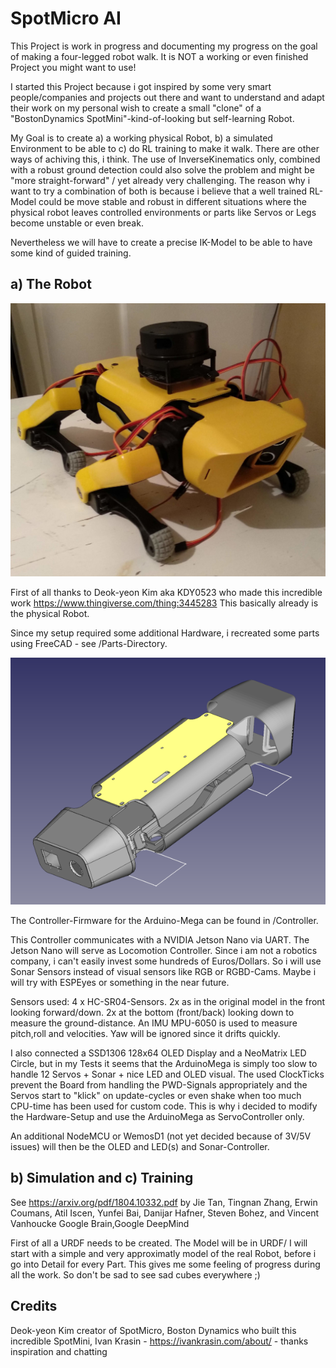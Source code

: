 # SpotMicro AI 
This Project is work in progress and documenting my progress on the goal of making a four-legged robot walk.
It is NOT a working or even finished Project you might want to use! 

I started this Project because i got inspired by some very smart people/companies and projects out there and want to 
understand and adapt their work on my personal wish to create a small "clone" of a "BostonDynamics SpotMini"-kind-of-looking but self-learning Robot.

My Goal is to create a) a working physical Robot, b) a simulated Environment to be able to c) do RL training to make it walk.
There are other ways of achiving this, i think. The use of InverseKinematics only, combined with a robust ground detection
could also solve the problem and might be "more straight-forward" / yet already very challenging. 
The reason why i want to try a combination of both is because i believe that a well trained RL-Model could be move stable and
robust in different situations where the physical robot leaves controlled environments or parts like Servos or Legs become unstable or even break.

Nevertheless we will have to create a precise IK-Model to be able to have some kind of guided training. 

## a) The Robot

![SpotMicroAI](/Images/SpotMicroAI_1.jpg)

First of all thanks to Deok-yeon Kim aka KDY0523 who made this incredible work 
https://www.thingiverse.com/thing:3445283
This basically already is the physical Robot. 

Since my setup required some additional Hardware, i recreated some parts using FreeCAD - see /Parts-Directory.

![Parts](/Images/SpotMicroAI_FreeCad.png)

The Controller-Firmware for the Arduino-Mega can be found in /Controller.

This Controller communicates with a NVIDIA Jetson Nano via UART. The Jetson Nano will serve as Locomotion Controller.
Since i am not a robotics company, i can't easily invest some hundreds of Euros/Dollars. So i will use Sonar Sensors instead of visual sensors like RGB or RGBD-Cams. Maybe i will try with ESPEyes or something in the near future.

Sensors used:
4 x HC-SR04-Sensors. 2x as in the original model in the front looking forward/down. 2x at the bottom (front/back) looking down to measure the ground-distance. 
An IMU MPU-6050 is used to measure pitch,roll and velocities. Yaw will be ignored since it drifts quickly. 

I also connected a SSD1306 128x64 OLED Display and a NeoMatrix LED Circle, but in my Tests it seems that the ArduinoMega is simply too slow to handle 12 Servos + Sonar + nice LED and OLED visual. The used ClockTicks prevent the Board from handling the PWD-Signals appropriately and the Servos start to "klick" on update-cycles or even shake when too much CPU-time has been used for custom code. This is why i decided to modify the Hardware-Setup and use the ArduinoMega as ServoController only. 

An additional NodeMCU or WemosD1 (not yet decided because of 3V/5V issues) will then be the OLED and LED(s) and Sonar-Controller.


## b) Simulation and c) Training

See https://arxiv.org/pdf/1804.10332.pdf by
Jie Tan, Tingnan Zhang, Erwin Coumans, Atil Iscen, Yunfei Bai, Danijar Hafner, Steven Bohez, and Vincent Vanhoucke
Google Brain,Google DeepMind

First of all a URDF needs to be created. The Model will be in URDF/
I will start with a simple and very approximatly model of the real Robot, before i go into Detail for every Part. This gives me some feeling of progress during all the work. So don't be sad to see sad cubes everywhere ;)

## Credits  
Deok-yeon Kim creator of SpotMicro, 
Boston Dynamics who built this incredible SpotMini,
Ivan Krasin - https://ivankrasin.com/about/ - thanks inspiration and chatting


